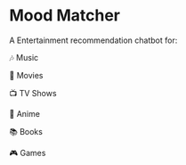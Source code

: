 # Mood Matcher

A Entertainment recommendation chatbot for:

🎶 Music 

🎥 Movies

📺 TV Shows

🎌 Anime

📚 Books 

🎮 Games 

